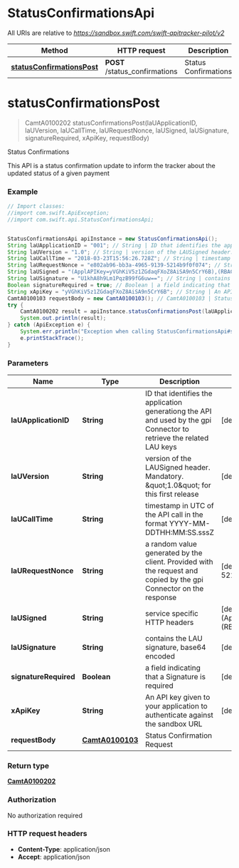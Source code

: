 # StatusConfirmationsApi

All URIs are relative to *https://sandbox.swift.com/swift-apitracker-pilot/v2*

Method | HTTP request | Description
------------- | ------------- | -------------
[**statusConfirmationsPost**](StatusConfirmationsApi.md#statusConfirmationsPost) | **POST** /status_confirmations | Status Confirmations


<a name="statusConfirmationsPost"></a>
# **statusConfirmationsPost**
> CamtA0100202 statusConfirmationsPost(laUApplicationID, laUVersion, laUCallTime, laURequestNonce, laUSigned, laUSignature, signatureRequired, xApiKey, requestBody)

Status Confirmations

This API is a status confirmation update to inform the tracker about the updated status of a given payment

### Example
```java
// Import classes:
//import com.swift.ApiException;
//import com.swift.api.StatusConfirmationsApi;


StatusConfirmationsApi apiInstance = new StatusConfirmationsApi();
String laUApplicationID = "001"; // String | ID that identifies the application generationg the API and used by the gpi Connector to retrieve the related LAU keys
String laUVersion = "1.0"; // String | version of the LAUSigned header. Mandatory. \"1.0\" for this first release
String laUCallTime = "2018-03-23T15:56:26.728Z"; // String | timestamp in UTC of the API call in the format YYYY-MM-DDTHH:MM:SS.sssZ
String laURequestNonce = "e802ab96-bb3a-4965-9139-5214b9f0f074"; // String | a random value generated by the client. Provided with the request and copied by the gpi Connector on the response
String laUSigned = "(ApplAPIKey=yVGhKiV5z1ZGdaqFXoZ8AiSA9n5CrY6B),(RBACRole=[Update/Scope/cclabeb0])"; // String | service specific HTTP headers
String laUSignature = "U1khA8h9Lm1PqzB99fG6uw=="; // String | contains the LAU signature, base64 encoded
Boolean signatureRequired = true; // Boolean | a field indicating that a Signature is required
String xApiKey = "yVGhKiV5z1ZGdaqFXoZ8AiSA9n5CrY6B"; // String | An API key given to your application to authenticate against the sandbox URL
CamtA0100103 requestBody = new CamtA0100103(); // CamtA0100103 | Status Confirmation Request
try {
    CamtA0100202 result = apiInstance.statusConfirmationsPost(laUApplicationID, laUVersion, laUCallTime, laURequestNonce, laUSigned, laUSignature, signatureRequired, xApiKey, requestBody);
    System.out.println(result);
} catch (ApiException e) {
    System.err.println("Exception when calling StatusConfirmationsApi#statusConfirmationsPost");
    e.printStackTrace();
}
```

### Parameters

Name | Type | Description  | Notes
------------- | ------------- | ------------- | -------------
 **laUApplicationID** | **String**| ID that identifies the application generationg the API and used by the gpi Connector to retrieve the related LAU keys | [default to 001]
 **laUVersion** | **String**| version of the LAUSigned header. Mandatory. \&quot;1.0\&quot; for this first release | [default to 1.0]
 **laUCallTime** | **String**| timestamp in UTC of the API call in the format YYYY-MM-DDTHH:MM:SS.sssZ | [default to 2018-03-23T15:56:26.728Z]
 **laURequestNonce** | **String**| a random value generated by the client. Provided with the request and copied by the gpi Connector on the response | [default to e802ab96-bb3a-4965-9139-5214b9f0f074]
 **laUSigned** | **String**| service specific HTTP headers | [default to (ApplAPIKey&#x3D;yVGhKiV5z1ZGdaqFXoZ8AiSA9n5CrY6B),(RBACRole&#x3D;[Update/Scope/cclabeb0])]
 **laUSignature** | **String**| contains the LAU signature, base64 encoded | [default to U1khA8h9Lm1PqzB99fG6uw&#x3D;&#x3D;]
 **signatureRequired** | **Boolean**| a field indicating that a Signature is required | [default to true]
 **xApiKey** | **String**| An API key given to your application to authenticate against the sandbox URL | [default to yVGhKiV5z1ZGdaqFXoZ8AiSA9n5CrY6B]
 **requestBody** | [**CamtA0100103**](CamtA0100103.md)| Status Confirmation Request |

### Return type

[**CamtA0100202**](CamtA0100202.md)

### Authorization

No authorization required

### HTTP request headers

 - **Content-Type**: application/json
 - **Accept**: application/json

